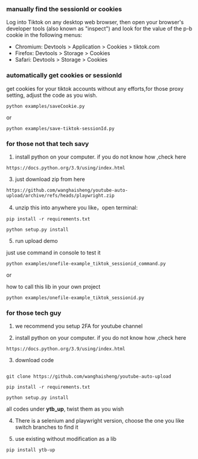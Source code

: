 ### manually find the sessionId or cookies

Log into Tiktok on any desktop web browser, then open your browser's developer tools (also known as "inspect") and look for the value of the p-b cookie in the following menus:

*    Chromium: Devtools > Application > Cookies > tiktok.com
*    Firefox: Devtools > Storage > Cookies
*    Safari: Devtools > Storage > Cookies

### automatically get cookies or sessionId

get cookies for your tiktok accounts without any efforts,for those proxy setting, adjust the code as you wish.

```
python examples/saveCookie.py
```

or
```
python examples/save-tiktok-sessionId.py
```

### for those not that tech savy

1. install python on your computer. if you do not know how ,check here

```
https://docs.python.org/3.9/using/index.html
```

3. just download zip from here

```
https://github.com/wanghaisheng/youtube-auto-upload/archive/refs/heads/playwright.zip
```

4. unzip this into anywhere you like，open terminal:

```
pip install -r requirements.txt

python setup.py install
```


5. run upload demo

just use command in console to test it 

```
python examples/onefile-example_tiktok_sessionid_command.py
```

or 

how to call this lib in your own project 

```
python examples/onefile-example_tiktok_sessionid.py
```

### for those tech guy

1. we recommend you setup 2FA for youtube channel

2. install python on your computer. if you do not know how ,check here

```
https://docs.python.org/3.9/using/index.html
```

3. download code

```

git clone https://github.com/wanghaisheng/youtube-auto-upload

pip install -r requirements.txt

python setup.py install

```

all codes under **ytb_up**, twist them as you wish

4. There is a selenium and playwright version, choose the one you like
   switch branches to find it

5. use existing without modification as a lib

```
pip install ytb-up
```
